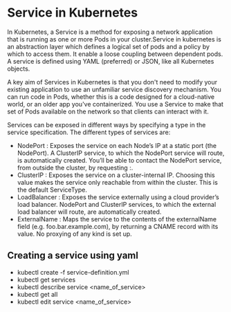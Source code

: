 # Service in Kubernetes
In Kubernetes, a Service is a method for exposing a network application that is running as one or more Pods in your cluster.Service in kubernetes is an abstraction layer which defines a logical set of pods and a policy by which to access them. It enable a loose coupling between dependent pods. A service is defined using YAML (preferred) or JSON, like all Kubernetes objects.

A key aim of Services in Kubernetes is that you don't need to modify your existing application to use an unfamiliar service discovery mechanism. You can run code in Pods, whether this is a code designed for a cloud-native world, or an older app you've containerized. You use a Service to make that set of Pods available on the network so that clients can interact with it.


Services can be exposed in different ways by specifying a type in the service specification. The different types of services are:
- NodePort : Exposes the service on each Node’s IP at a static port (the NodePort). A ClusterIP service, to which the NodePort service will route, is automatically created. You’ll be able to contact the NodePort service, from outside the cluster, by requesting <NodeIP>:<NodePort>.
- ClusterIP : Exposes the service on a cluster-internal IP. Choosing this value makes the service only reachable from within the cluster. This is the default ServiceType.
- LoadBalancer : Exposes the service externally using a cloud provider’s load balancer. NodePort and ClusterIP services, to which the external load balancer will route, are automatically created.
- ExternalName : Maps the service to the contents of the externalName field (e.g. foo.bar.example.com), by returning a CNAME record with its value. No proxying of any kind is set up.

## Creating a service using yaml
- kubectl create -f service-definition.yml
- kubectl get services
- kubectl describe service <name_of_service>
- kubectl get all
- kubectl edit service <name_of_service>